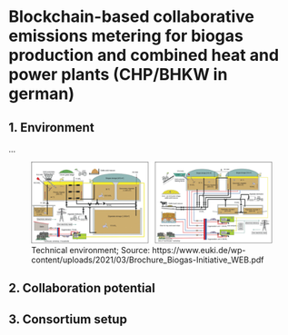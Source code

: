 # Blockchain-based collaborative emissions metering for biogas production and combined heat and power plants (CHP/BHKW in german)





## 1. Environment
...  

<figure>
 <img src="../../pictures/environment-biogas-chp.svg"/> 
 <figcaption>Technical environment; Source: https://www.euki.de/wp-content/uploads/2021/03/Brochure_Biogas-Initiative_WEB.pdf</figcaption>
 </figure>


## 2. Collaboration potential

## 3. Consortium setup